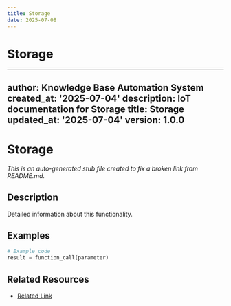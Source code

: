 ```yaml
---
title: Storage
date: 2025-07-08
---
```


# Storage

---
author: Knowledge Base Automation System
created_at: '2025-07-04'
description: IoT documentation for Storage
title: Storage
updated_at: '2025-07-04'
version: 1.0.0
---

# Storage

*This is an auto-generated stub file created to fix a broken link from README.md.*

## Description

Detailed information about this functionality.

## Examples

```python
# Example code
result = function_call(parameter)
```

## Related Resources

- [Related Link](./related_resource.md)
